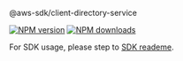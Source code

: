 @aws-sdk/client-directory-service

[![NPM version](https://img.shields.io/npm/v/@aws-sdk/client-directory-service/preview.svg)](https://www.npmjs.com/package/@aws-sdk/client-directory-service)
[![NPM downloads](https://img.shields.io/npm/dm/@aws-sdk/client-directory-service.svg)](https://www.npmjs.com/package/@aws-sdk/client-directory-service)

For SDK usage, please step to [SDK reademe](https://github.com/aws/aws-sdk-js-v3).
